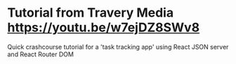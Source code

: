 # Tutorial from Travery Media https://youtu.be/w7ejDZ8SWv8

Quick crashcourse tutorial for a 'task tracking app' using React JSON server and React Router DOM
